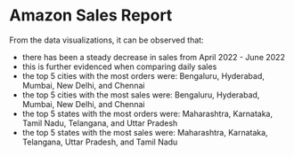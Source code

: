 # Amazon Sales Report

From the data visualizations, it can be observed that:

- there has been a steady decrease in sales from April 2022 - June 2022
- this is further evidenced when comparing daily sales
- the top 5 cities with the most orders were: Bengaluru, Hyderabad, Mumbai, New Delhi, and Chennai
- the top 5 cities with the most sales were: Bengaluru, Hyderabad, Mumbai, New Delhi, and Chennai
- the top 5 states with the most orders were: Maharashtra, Karnataka, Tamil Nadu, Telangana, and Uttar Pradesh
- the top 5 states with the most sales were: Maharashtra, Karnataka, Telangana, Uttar Pradesh, and Tamil Nadu
